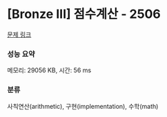 # [Bronze III] 점수계산 - 2506 

[문제 링크](https://www.acmicpc.net/problem/2506) 

### 성능 요약

메모리: 29056 KB, 시간: 56 ms

### 분류

사칙연산(arithmetic), 구현(implementation), 수학(math)

